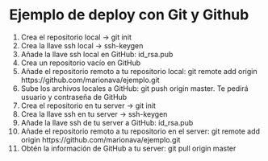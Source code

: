 <html lang="es">
<head>
	<meta charset="UTF-8">
</head>
<body>
	<h1>Ejemplo de deploy con Git y Github</h1>
	<ol>
		<li>Crea el repositorio local -> git init</li>
		<li>Crea la llave ssh local -> ssh-keygen</li>
		<li>Añade la llave ssh local en GitHub: id_rsa.pub</li>
		<li>Crea un repositorio vacío en GitHub</li>
		<li>Añade el repositorio remoto a tu repositorio local: git remote add origin https://github.com/marionava/ejemplo.git</li>
		<li>Sube los archivos locales a GitHub: git push origin master. Te pedirá usuario y contraseña de GitHub</li>
		<li>Crea el repositorio en tu server -> git init</li>
		<li>Crea la llave ssh en tu server -> ssh-keygen</li>
		<li>Añade la llave ssh de tu server a GitHub: id_rsa.pub</li>
		<li>Añade el repositorio remoto a tu repositorio en el server: git remote add origin https://github.com/marionava/ejemplo.git</li>
		<li>Obtén la información de GitHub a tu server: git pull origin master</li>
	</ol>
</body>
</html>